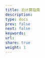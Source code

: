 ```yaml
---
title: 云计算指南
description: 
type: docs
prev: false
next: false
keywords: 
url: 
share: true
weight: 1
---
```

